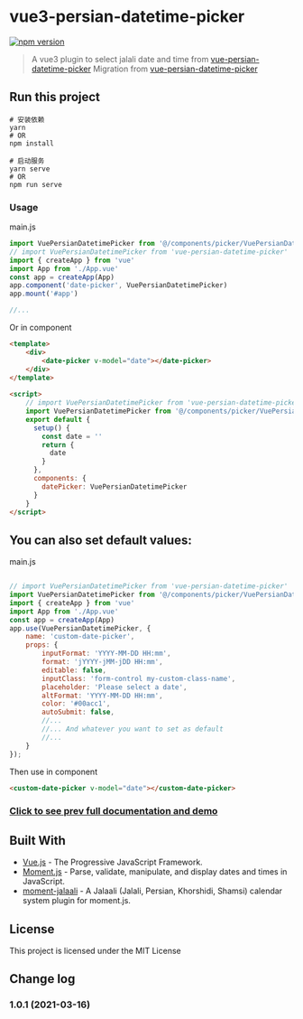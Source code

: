 # vue3-persian-datetime-picker

[![npm version](https://badge.fury.io/js/vue-persian-datetime-picker.svg)](https://www.npmjs.com/package/vue-persian-datetime-picker)

> A vue3 plugin to select jalali date and time from [vue-persian-datetime-picker](https://talkhabi.github.io/vue-persian-datetime-picker)
> Migration from [vue-persian-datetime-picker](https://talkhabi.github.io/vue-persian-datetime-picker)


## Run this project

```shell
# 安装依赖
yarn
# OR
npm install

# 启动服务
yarn serve
# OR
npm run serve
```

### Usage

main.js
```javascript
import VuePersianDatetimePicker from '@/components/picker/VuePersianDatetimePicker.vue'
// import VuePersianDatetimePicker from 'vue-persian-datetime-picker'
import { createApp } from 'vue'
import App from './App.vue'
const app = createApp(App)
app.component('date-picker', VuePersianDatetimePicker)
app.mount('#app')

//...
```
Or in component
```html
<template>
    <div>
        <date-picker v-model="date"></date-picker>
    </div>
</template>
 
<script>
    // import VuePersianDatetimePicker from 'vue-persian-datetime-picker'
    import VuePersianDatetimePicker from '@/components/picker/VuePersianDatetimePicker.vue'
    export default {
      setup() {
        const date = ''
        return {
          date
        }
      },
      components: {
        datePicker: VuePersianDatetimePicker
      }
    }
</script>
```


## You can also set default values: 
main.js
```javascript

// import VuePersianDatetimePicker from 'vue-persian-datetime-picker'
import VuePersianDatetimePicker from '@/components/picker/VuePersianDatetimePicker.vue''
import { createApp } from 'vue'
import App from './App.vue'
const app = createApp(App)
app.use(VuePersianDatetimePicker, {
    name: 'custom-date-picker',
    props: {
        inputFormat: 'YYYY-MM-DD HH:mm',
        format: 'jYYYY-jMM-jDD HH:mm',
        editable: false,
        inputClass: 'form-control my-custom-class-name',
        placeholder: 'Please select a date',
        altFormat: 'YYYY-MM-DD HH:mm',
        color: '#00acc1',
        autoSubmit: false,
        //...  
        //... And whatever you want to set as default 
        //... 
    }
});
```
Then use in component
```html
<custom-date-picker v-model="date"></custom-date-picker>
```

### [Click to see prev full documentation and demo](https://talkhabi.github.io/vue-persian-datetime-picker)

## Built With
* [Vue.js](https://vuejs.org/) - The Progressive JavaScript Framework.
* [Moment.js](https://momentjs.com/) - Parse, validate, manipulate, and display dates and times in JavaScript.
* [moment-jalaali](https://github.com/jalaali/moment-jalaali) - A Jalaali (Jalali, Persian, Khorshidi, Shamsi) calendar system plugin for moment.js.


## License

This project is licensed under the MIT License


## Change log

### 1.0.1 (2021-03-16)
 